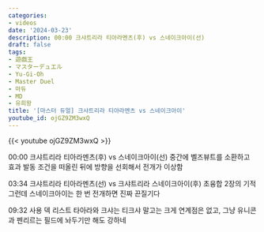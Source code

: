 ```yaml
---
categories:
- videos
date: '2024-03-23'
description: 00:00 크샤트리라 티아라멘츠(후) vs 스네이크아이(선)
draft: false
tags:
- 遊戯王
- マスターデュエル
- Yu-Gi-Oh
- Master Duel
- 마듀
- MD
- 유희왕
title: '[마스터 듀얼] 크샤트리라 티아라멘츠 vs 스네이크아이'
youtube_id: ojGZ9ZM3wxQ
---
```



{{< youtube ojGZ9ZM3wxQ >}}

00:00 크샤트리라 티아라멘츠(후) vs 스네이크아이(선)
중간에 벨즈뷰트를 소환하고 효과 발동 조건을 떠올린 뒤에 방향을 선회해서 전개가 이상함

03:34 크샤트리라 티아라멘츠(선) vs 크샤트리라 스네이크아이(후)
초융합 2장의 기적
그런데 스네이크아이는 한 번 전개하면 진짜 끈질기다

09:32 사용 덱 리스트
타아라와 크샤는 티크샤 말고는 크게 연계점은 없고, 그냥 유니콘과 펜리르는 필드에 놔두기만 해도 강하네